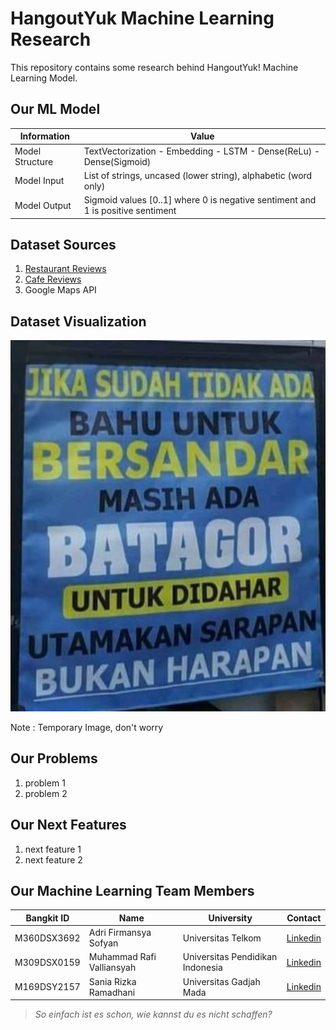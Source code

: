 # HangoutYuk Machine Learning Research

This repository contains some research behind HangoutYuk! Machine Learning Model.

## Our ML Model

| Information     | Value                                                                           |
| --------------- | ------------------------------------------------------------------------------- |
| Model Structure | TextVectorization - Embedding - LSTM - Dense(ReLu) - Dense(Sigmoid)             |
| Model Input     | List of strings, uncased (lower string), alphabetic (word only)                 |
| Model Output    | Sigmoid values [0..1] where 0 is negative sentiment and 1 is positive sentiment |

## Dataset Sources

1. [Restaurant Reviews](https://www.kaggle.com/datasets/vigneshwarsofficial/reviews)
2. [Cafe Reviews](https://www.kaggle.com/datasets/sripaadsrinivasan/yelp-coffee-reviews)
3. Google Maps API

## Dataset Visualization

![Dataset Visualization](./images/sarapan.png)

Note : Temporary Image, don't worry

## Our Problems

1. problem 1
2. problem 2

## Our Next Features

1. next feature 1
2. next feature 2

## Our Machine Learning Team Members

| Bangkit ID  | Name                      | University                       | Contact                                                                     |
| ----------- | ------------------------- | -------------------------------- | --------------------------------------------------------------------------- |
| M360DSX3692 | Adri Firmansya Sofyan     | Universitas Telkom               | [Linkedin](https://www.linkedin.com/in/adri-firmansya-sofyan-9215b2271/)    |
| M309DSX0159 | Muhammad Rafi Valliansyah | Universitas Pendidikan Indonesia | [Linkedin](https://www.linkedin.com/in/muhammad-rafi-valliansyah-47677882/) |
| M169DSY2157 | Sania Rizka Ramadhani     | Universitas Gadjah Mada          | [Linkedin](https://www.linkedin.com/in/saniarizka/)                         |

> _So einfach ist es schon, wie kannst du es nicht schaffen?_
